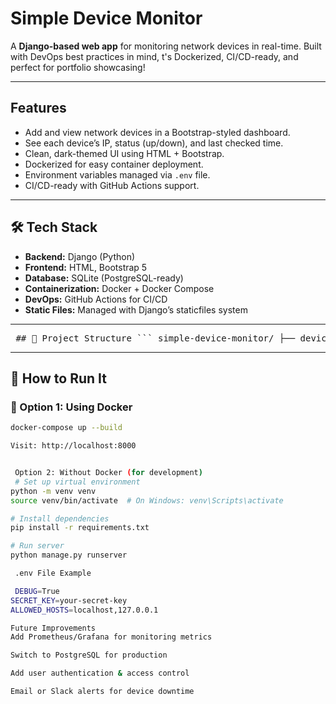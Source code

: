 #  Simple Device Monitor

A **Django-based web app** for monitoring network devices in real-time. Built with DevOps best practices in mind, t's Dockerized, CI/CD-ready, and perfect for portfolio showcasing!

---

##  Features

- Add and view network devices in a Bootstrap-styled dashboard.
- See each device’s IP, status (up/down), and last checked time.
- Clean, dark-themed UI using HTML + Bootstrap.
- Dockerized for easy container deployment.
- Environment variables managed via `.env` file.
- CI/CD-ready with GitHub Actions support.

---

## 🛠️ Tech Stack

- **Backend:** Django (Python)
- **Frontend:** HTML, Bootstrap 5
- **Database:** SQLite (PostgreSQL-ready)
- **Containerization:** Docker + Docker Compose
- **DevOps:** GitHub Actions for CI/CD
- **Static Files:** Managed with Django’s staticfiles system

---

<pre> ## 📁 Project Structure ``` simple-device-monitor/ ├── devices/ # Django app (views, models, templates) │ ├── templates/ │ │ └── devices/ │ │ └── dashboard.html │ ├── models.py │ ├── views.py │ ├── urls.py │ ├── admin.py │ └── ... ├── monitor/ # Django project settings ├── static/ # Static files (CSS, JS, images) ├── Dockerfile # Docker image config ├── docker-compose.yml # For running app + services ├── requirements.txt # Python dependencies ├── .env # Environment variables └── manage.py # Django CLI entry point ``` </pre>


---

## 🔧 How to Run It

### 🐳 Option 1: Using Docker

```bash
docker-compose up --build

Visit: http://localhost:8000


 Option 2: Without Docker (for development)
 # Set up virtual environment
python -m venv venv
source venv/bin/activate  # On Windows: venv\Scripts\activate

# Install dependencies
pip install -r requirements.txt

# Run server
python manage.py runserver

 .env File Example

 DEBUG=True
SECRET_KEY=your-secret-key
ALLOWED_HOSTS=localhost,127.0.0.1

Future Improvements
Add Prometheus/Grafana for monitoring metrics

Switch to PostgreSQL for production

Add user authentication & access control

Email or Slack alerts for device downtime




